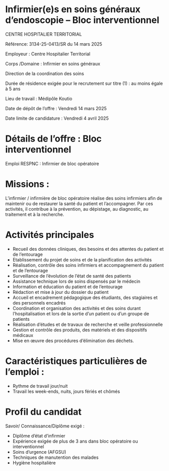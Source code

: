 # Infirmier(e)s en soins généraux d’endoscopie – Bloc interventionnel

CENTRE HOSPITALIER TERRITORIAL

Référence: 3134-25-0413/SR du 14 mars 2025

Employeur : Centre Hospitalier Territorial

Corps /Domaine : Infirmier en soins généraux

Direction de la coordination des soins

Durée de résidence exigée pour le recrutement sur titre (1) : au moins égale à 5 ans

Lieu de travail : Médipôle Koutio

Date de dépôt de l’offre : Vendredi 14 mars 2025

Date limite de candidature : Vendredi 4 avril 2025

# Détails de l’offre : Bloc interventionnel

Emploi RESPNC : Infirmier de bloc opératoire

# Missions :

L’infirmier / infirmière de bloc opératoire réalise des soins infirmiers afin de maintenir ou de restaurer la santé du patient et l’accompagner. Par ces activités, il contribue à la prévention, au dépistage, au diagnostic, au traitement et à la recherche.

# Activités principales

- Recueil des données cliniques, des besoins et des attentes du patient et de l’entourage
- Etablissement du projet de soins et de la planification des activités
- Réalisation, contrôle des soins infirmiers et accompagnement du patient et de l’entourage
- Surveillance de l’évolution de l’état de santé des patients
- Assistance technique lors de soins dispensés par le médecin
- Information et éducation du patient et de l’entourage
- Rédaction et mise à jour du dossier du patient
- Accueil et encadrement pédagogique des étudiants, des stagiaires et des personnels encadrés
- Coordination et organisation des activités et des soins durant l’hospitalisation et lors de la sortie d’un patient ou d’un groupe de patients
- Réalisation d’études et de travaux de recherche et veille professionnelle
- Gestion et contrôle des produits, des matériels et des dispositifs médicaux
- Mise en œuvre des procédures d’élimination des déchets.

# Caractéristiques particulières de l’emploi :

- Rythme de travail jour/nuit
- Travail les week-ends, nuits, jours fériés et chômés

# Profil du candidat

Savoir/ Connaissance/Diplôme exigé :

- Diplôme d’état d’infirmier
- Expérience exigée de plus de 3 ans dans bloc opératoire ou interventionnel
- Soins d’urgence (AFGSU)
- Techniques de manutention des malades
- Hygiène hospitalière